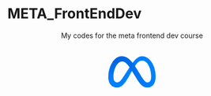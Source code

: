 # META_FrontEndDev
<div align="center">
<p>My codes for the meta frontend dev course<p>
<svg xmlns="http://www.w3.org/2000/svg" x="0px" y="0px" width="100" height="100" viewBox="0 0 48 48">
<path fill="#0081fb" d="M47,29.36l-2.193,1.663L42.62,29.5c0-0.16,0-0.33-0.01-0.5c0-0.16,0-0.33-0.01-0.5	c-0.14-3.94-1.14-8.16-3.14-11.25c-1.54-2.37-3.51-3.5-5.71-3.5c-2.31,0-4.19,1.38-6.27,4.38c-0.06,0.09-0.13,0.18-0.19,0.28	c-0.04,0.05-0.07,0.1-0.11,0.16c-0.1,0.15-0.2,0.3-0.3,0.46c-0.9,1.4-1.84,3.03-2.86,4.83c-0.09,0.17-0.19,0.34-0.28,0.51	c-0.03,0.04-0.06,0.09-0.08,0.13l-0.21,0.37l-1.24,2.19c-2.91,5.15-3.65,6.33-5.1,8.26C14.56,38.71,12.38,40,9.51,40	c-3.4,0-5.56-1.47-6.89-3.69C1.53,34.51,1,32.14,1,29.44l4.97,0.17c0,1.76,0.38,3.1,0.89,3.92C7.52,34.59,8.49,35,9.5,35	c1.29,0,2.49-0.27,4.77-3.43c1.83-2.53,3.99-6.07,5.44-8.3l1.37-2.09l0.29-0.46l0.3-0.45l0.5-0.77c0.76-1.16,1.58-2.39,2.46-3.57	c0.1-0.14,0.2-0.28,0.31-0.42c0.1-0.14,0.21-0.28,0.31-0.41c0.9-1.15,1.85-2.22,2.87-3.1c1.85-1.61,3.84-2.5,5.85-2.5	c3.37,0,6.58,1.95,9.04,5.61c2.51,3.74,3.82,8.4,3.97,13.25c0.01,0.16,0.01,0.33,0.01,0.5C47,29.03,47,29.19,47,29.36z"></path><linearGradient id="wSMw7pqi7WIWHewz2_TZXa_PvvcWRWxRKSR_gr1" x1="42.304" x2="13.533" y1="24.75" y2="24.75" gradientUnits="userSpaceOnUse"><stop offset="0" stop-color="#0081fb"></stop><stop offset=".995" stop-color="#0064e1"></stop></linearGradient><path fill="url(#wSMw7pqi7WIWHewz2_TZXa_PvvcWRWxRKSR_gr1)" d="M4.918,15.456	C7.195,11.951,10.483,9.5,14.253,9.5c2.184,0,4.354,0.645,6.621,2.493c2.479,2.02,5.122,5.346,8.419,10.828l1.182,1.967	c2.854,4.746,4.477,7.187,5.428,8.339C37.125,34.606,37.888,35,39,35c2.82,0,3.617-2.54,3.617-5.501L47,29.362	c0,3.095-0.611,5.369-1.651,7.165C44.345,38.264,42.387,40,39.093,40c-2.048,0-3.862-0.444-5.868-2.333	c-1.542-1.45-3.345-4.026-4.732-6.341l-4.126-6.879c-2.07-3.452-3.969-6.027-5.068-7.192c-1.182-1.254-2.642-2.754-5.067-2.754	c-1.963,0-3.689,1.362-5.084,3.465L4.918,15.456z"></path><linearGradient id="wSMw7pqi7WIWHewz2_TZXb_PvvcWRWxRKSR_gr2" x1="7.635" x2="7.635" y1="32.87" y2="13.012" gradientUnits="userSpaceOnUse"><stop offset="0" stop-color="#0081fb"></stop><stop offset=".995" stop-color="#0064e1"></stop></linearGradient><path fill="url(#wSMw7pqi7WIWHewz2_TZXb_PvvcWRWxRKSR_gr2)" d="M14.25,14.5	c-1.959,0-3.683,1.362-5.075,3.465C7.206,20.937,6,25.363,6,29.614c0,1.753-0.003,3.072,0.5,3.886l-3.84,2.813	C1.574,34.507,1,32.2,1,29.5c0-4.91,1.355-10.091,3.918-14.044C7.192,11.951,10.507,9.5,14.27,9.5L14.25,14.5z"></path><path d="M21.67,20.27l-0.3,0.45l-0.29,0.46c0.71,1.03,1.52,2.27,2.37,3.69l0.21-0.37c0.02-0.04,0.05-0.09,0.08-0.13 c0.09-0.17,0.19-0.34,0.28-0.51C23.19,22.5,22.39,21.29,21.67,20.27z M24.94,15.51c-0.11,0.14-0.21,0.28-0.31,0.42 c0.73,0.91,1.47,1.94,2.25,3.1c0.1-0.16,0.2-0.31,0.3-0.46c0.04-0.06,0.07-0.11,0.11-0.16c0.06-0.1,0.13-0.19,0.19-0.28 c-0.76-1.12-1.5-2.13-2.23-3.03C25.15,15.23,25.04,15.37,24.94,15.51z" opacity=".05"></path><path d="M21.67,20.27l-0.3,0.45c0.71,1.02,1.51,2.24,2.37,3.65c0.09-0.17,0.19-0.34,0.28-0.51C23.19,22.5,22.39,21.29,21.67,20.27 z M24.63,15.93c0.73,0.91,1.47,1.94,2.25,3.1c0.1-0.16,0.2-0.31,0.3-0.46c-0.77-1.14-1.52-2.16-2.24-3.06 C24.83,15.65,24.73,15.79,24.63,15.93z" opacity=".07"></path>
</svg>
